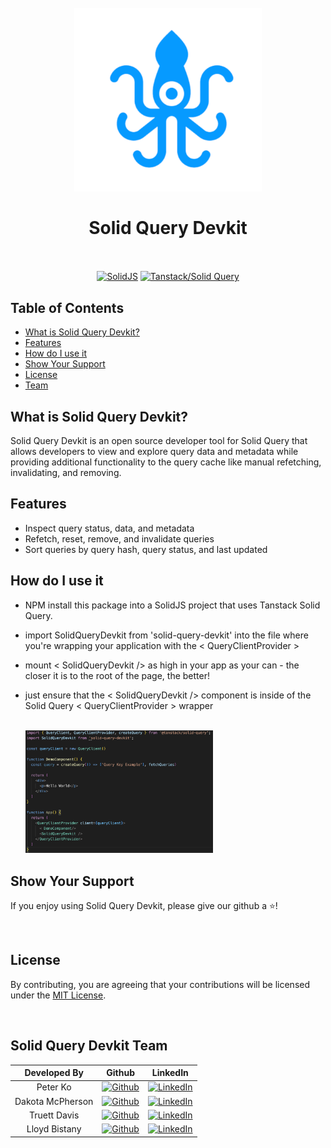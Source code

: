 <h1 align="center">
  <br>
  <img src ="./src/assets/SquidLogo.png" width="300"/>
  <br>
  <br>
  Solid Query Devkit
  <br>
  <br>
</h1>

<div align="center">

[![SolidJS](https://img.shields.io/badge/solidjs-%2320232a.svg?style=for-the-badge&logo=solid&logoColor=%2361DAFB)](https://solidjs.com/)
[![Tanstack/Solid Query](https://img.shields.io/badge/Tanstack/Solid%20Query-E6522C?style=for-the-badge&logo=tanstack&logoColor=white)](https://tanstack.com/query/latest)

</div>

## Table of Contents
- [What is Solid Query Devkit?](#what-is-solid-query-dev-kit)
- [Features](#features)
- [How do I use it](#how-do-i-use-it)
- [Show Your Support](#show-your-support)
- [License](#license)
- [Team](#team)

## What is Solid Query Devkit?
Solid Query Devkit is an open source developer tool for Solid Query that allows developers to view and explore query data and metadata while providing additional functionality to the query cache like manual refetching, invalidating, and removing.

## Features
- Inspect query status, data, and metadata
- Refetch, reset, remove, and invalidate queries
- Sort queries by query hash, query status, and last updated

## How do I use it
- NPM install this package into a SolidJS project that uses Tanstack Solid Query.
- import SolidQueryDevkit from 'solid-query-devkit' into the file where you're wrapping your application with the < QueryClientProvider >
- mount < SolidQueryDevkit /> as high in your app as your can - the closer it is to the root of the page, the better! 
- just ensure that the < SolidQueryDevkit /> component is inside of the Solid Query < QueryClientProvider > wrapper

  <br>
  <img src ="./src/assets/Demo.png" width="300"/>
  <br>

## Show Your Support
If you  enjoy using Solid Query Devkit, please give our github a :star:️!

<br>

## License
By contributing, you are agreeing that your contributions will be licensed under the [MIT License](/LICENSE).

<br>

## Solid Query Devkit Team

| Developed By       | Github          | LinkedIn        |
| :------------------: | :-------------: | :-------------: |
| Peter Ko | [![Github](https://img.shields.io/badge/github-%23121011.svg?style=for-the-badge&logo=github&logoColor=white)](https://www.github.com/pko912) | [![LinkedIn](https://img.shields.io/badge/LinkedIn-%230077B5.svg?logo=linkedin&logoColor=white)](https://www.linkedin.com/in/peterko912) |
| Dakota McPherson | [![Github](https://img.shields.io/badge/github-%23121011.svg?style=for-the-badge&logo=github&logoColor=white)](https://www.github.com/dakotalmcpherson) | [![LinkedIn](https://img.shields.io/badge/LinkedIn-%230077B5.svg?logo=linkedin&logoColor=white)](https://www.linkedin.com/in/dakota-mcpherson-006b23178/) |
| Truett Davis | [![Github](https://img.shields.io/badge/github-%23121011.svg?style=for-the-badge&logo=github&logoColor=white)](https://www.github.com/truettd123) | [![LinkedIn](https://img.shields.io/badge/LinkedIn-%230077B5.svg?logo=linkedin&logoColor=white)](https://www.linkedin.com/in/truett-davis/) |
| Lloyd Bistany | [![Github](https://img.shields.io/badge/github-%23121011.svg?style=for-the-badge&logo=github&logoColor=white)](https://www.github.com/LloydBistany) | [![LinkedIn](https://img.shields.io/badge/LinkedIn-%230077B5.svg?logo=linkedin&logoColor=white)](https://www.linkedin.com/in/lloyd-bistany) |

